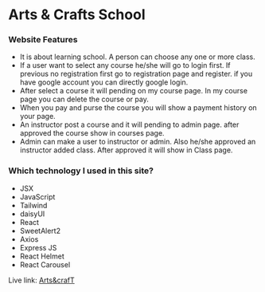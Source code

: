 # Arts & Crafts School

### Website Features
* It is about learning school. A person can choose any one or more class.
* If a user want to select any course he/she will go to login first. If previous no registration first go to registration page and register. if you have google account you can directly google login.
* After select a course it will pending on my course page. In my course page you can delete the course or pay.
* When you pay and purse the course you will show a payment history on your page.
* An instructor post a course and it will pending to admin page. after approved the course show in courses page.
* Admin can make a user to instructor or admin. Also he/she approved an instructor added class. After approved it will show in Class page.


### Which technology I used in this site?
* JSX
* JavaScript
* Tailwind 
* daisyUI
* React
* SweetAlert2
* Axios
* Express JS
* React Helmet
* React Carousel

Live link: [Arts&crafT](https://arts-crafts-b7e57.web.app/)
